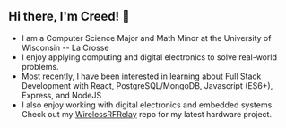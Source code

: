 ## Hi there, I'm Creed! 👋
- I am a Computer Science Major and Math Minor at the University of Wisconsin -- La Crosse
- I enjoy applying computing and digital electronics to solve real-world problems.
- Most recently, I have been interested in learning about Full Stack Development with React, PostgreSQL/MongoDB, Javascript (ES6+), Express, and NodeJS
- I also enjoy working with digital electronics and embedded systems. Check out my [WirelessRFRelay](https://github.com/czagrzebski/WirelessRFRelay) repo for my latest hardware project.  
